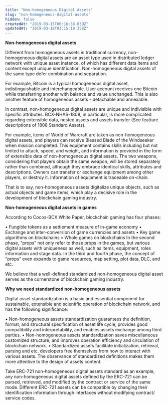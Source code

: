 ```yaml
---
title: "Non-homogeneous Digital Assets"
slug: "non-homogeneous-digital-assets"
hidden: false
createdAt: "2019-03-15T06:16:38.039Z"
updatedAt: "2019-03-18T03:15:19.358Z"
---
```

**Non-homogeneous digital assets**

Different from homogeneous assets in traditional currency, non-homogeneous digital assets are an asset type used in distributed ledger network with unique asset instance, of which has different data items and content except unique identification. Non-homogeneous digital assets of the same type defer combination and separation.

For example, Bitcoin is a typical homogeneous digital asset, indistinguishable and interchangeable. User account receives one Bitcoin while transferring another with balance and value unchanged. This is also another feature of homogeneous assets - detachable and annexable. 

In contrast, non-homogeneous digital assets are unique and indivisible with specific attributes. BCX-NHAS-1808, in particular, is more complicated regarding extensible data, nested assets and assets transfer (See featture descriptions of 1808 Standard Assets). 

For example, items of World of Warcraft are taken as non-homogeneous digital assets, and players can receive Blessed Blade of the Windseeker when mission completed. This equipment contains skills including but not limited to attack, speed, and weight, and information is provided in the form of extensible data of non-homogeneous digital assets. The two weapons, considering that players obtain the same weapon, will be stored separately rather than combined, although they embrace identical skills, attributes and descriptions. Owners can transfer or exchange equipment among other players, or destroy it. Information of equipment is traceable on-chain.

That is to say, non-homogeneous assets digitalize unique objects, such as actual objects and game items, which play a decisive role in the development of blockchain gaming industry.

**Non-homogeneous digital assets in games**

According to Cocos-BCX White Paper, blockchain gaming has four phases: 

• Fungible tokens as a settlement measure of in-game economy
• Exchange and inter-conversion of game currencies and assets
• Key game algorithms on blockchains
• Whole games on blockchains
In the second phase, “props” not only refer to those props in the games, but various digital assets with uniqueness as well, such as items, equipment, roles information and stage data. In the third and fourth phase, the concept of “props” even expands to game resources, map setting, plot data, DLC, and etc.

We believe that a well-defined standardized non-homogeneous digital asset serves as the cornerstone of blockchain gaming industry.

**Why we need standardized non-homogeneous assets**

Digital asset standardization is a basic and essential component for sustainable, extensible and scientific operation of blockchain network, and has the following significance:

• Non-homogeneous assets standardization guarantees the definition, format, and structural specification of asset life cycle, provides good compatibility and interpretability, and enables assets exchange among third parties. 
• Non-homogeneous assets standardization saves miscellaneous customized structure, and improves operation efficiency and circulation of blockchain network. 
• Standardized assets facilitate initialization, retrieval, parsing and etc. developers free themselves from how to interact with various assets. The observance of standardized definitions makes them more attentive to the design of assets content. 

Take ERC-721 non-homogeneous digital assets standard as an example, any non-homogeneous digital assets defined by the ERC-721 can be parsed, retrieved, and modified by the contract or service of the same mode. Different ERC-721 assets can be compatible by changing their identification information through interfaces without modifying contract/ service codes.